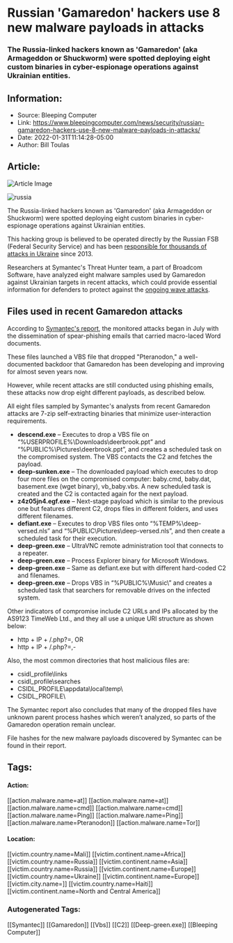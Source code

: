 # Russian 'Gamaredon' hackers use 8 new malware payloads in attacks
### The Russia-linked hackers known as 'Gamaredon' (aka Armageddon or Shuckworm) were spotted deploying eight custom binaries in cyber-espionage operations against Ukrainian entities.

## Information:
+ Source: Bleeping Computer
+ Link: https://www.bleepingcomputer.com/news/security/russian-gamaredon-hackers-use-8-new-malware-payloads-in-attacks/
+ Date: 2022-01-31T11:14:28-05:00
+ Author: Bill Toulas


## Article:
![Article Image](https://www.bleepstatic.com/content/hl-images/2021/05/07/Russian-flag-headpic.jpg)

![russia](https://www.bleepstatic.com/content/hl-images/2021/05/07/Russian-flag-headpic.jpg?rand=1523869963)


The Russia-linked hackers known as 'Gamaredon' (aka Armageddon or Shuckworm) were spotted deploying eight custom binaries in cyber-espionage operations against Ukrainian entities.


This hacking group is believed to be operated directly by the Russian FSB (Federal Security Service) and has been [responsible for thousands of attacks in Ukraine](https://www.bleepingcomputer.com/news/security/ukraine-links-members-of-gamaredon-hacker-group-to-russian-fsb/) since 2013.


Researchers at Symantec's Threat Hunter team, a part of Broadcom Software, have analyzed eight malware samples used by Gamaredon against Ukrainian targets in recent attacks, which could provide essential information for defenders to protect against the [ongoing wave attacks](https://www.bleepingcomputer.com/news/security/microsoft-fake-ransomware-targets-ukraine-in-data-wiping-attacks/).


Files used in recent Gamaredon attacks
--------------------------------------


According to [Symantec's report](https://symantec-enterprise-blogs.security.com/blogs/threat-intelligence/shuckworm-gamaredon-espionage-ukraine), the monitored attacks began in July with the dissemination of spear-phishing emails that carried macro-laced Word documents.


These files launched a VBS file that dropped "Pteranodon," a well-documented backdoor that Gamaredon has been developing and improving for almost seven years now.


However, while recent attacks are still conducted using phishing emails, these attacks now drop eight different payloads, as described below.


All eight files sampled by Symantec's analysts from recent Gamaredon attacks are 7-zip self-extracting binaries that minimize user-interaction requirements.


* **descend.exe** – Executes to drop a VBS file on “%USERPROFILE%\Downloads\deerbrook.ppt” and “%PUBLIC%\Pictures\deerbrook.ppt”, and creates a scheduled task on the compromised system. The VBS contacts the C2 and fetches the payload.
* **deep-sunken.exe** – The downloaded payload which executes to drop four more files on the compromised computer: baby.cmd, baby.dat, basement.exe (wget binary), vb\_baby.vbs. A new scheduled task is created and the C2 is contacted again for the next payload.
* **z4z05jn4.egf.exe** – Next-stage payload which is similar to the previous one but features different C2, drops files in different folders, and uses different filenames.
* **defiant.exe** – Executes to drop VBS files onto “%TEMP%\\deep-versed.nls” and “%PUBLIC\Pictures\deep-versed.nls”, and then create a scheduled task for their execution.
* **deep-green.exe** – UltraVNC remote administration tool that connects to a repeater.
* **deep-green.exe** – Process Explorer binary for Microsoft Windows.
* **deep-green.exe** – Same as defiant.exe but with different hard-coded C2 and filenames.
* **deep-green.exe** – Drops VBS in “%PUBLIC%\Music\” and creates a scheduled task that searchers for removable drives on the infected system.

Other indicators of compromise include C2 URLs and IPs allocated by the AS9123 TimeWeb Ltd., and they all use a unique URI structure as shown below:


* http + IP + /.php?=, OR
* http + IP + /.php?=,-

Also, the most common directories that host malicious files are:


* csidl\_profile\links
* csidl\_profile\searches
* CSIDL\_PROFILE\appdata\local\temp\
* CSIDL\_PROFILE\

The Symantec report also concludes that many of the dropped files have unknown parent process hashes which weren’t analyzed, so parts of the Gamaredon operation remain unclear.


File hashes for the new malware payloads discovered by Symantec can be found in their report.





## Tags:

#### Action:
[[action.malware.name=at]] [[action.malware.name=at]] [[action.malware.name=cmd]] [[action.malware.name=cmd]] [[action.malware.name=Ping]] [[action.malware.name=Ping]] [[action.malware.name=Pteranodon]] [[action.malware.name=Tor]]

#### Location:
[[victim.country.name=Mali]] [[victim.continent.name=Africa]] [[victim.country.name=Russia]] [[victim.continent.name=Asia]] [[victim.country.name=Russia]] [[victim.continent.name=Europe]] [[victim.country.name=Ukraine]] [[victim.continent.name=Europe]] [[victim.city.name=]] [[victim.country.name=Haiti]] [[victim.continent.name=North and Central America]]

### Autogenerated Tags:
[[Symantec]] [[Gamaredon]] [[Vbs]] [[C2]] [[Deep-green.exe]] [[Bleeping Computer]]

